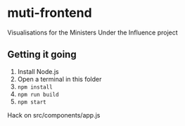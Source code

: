 # muti-frontend

Visualisations for the Ministers Under the Influence project


## Getting it going

1. Install Node.js
2. Open a terminal in this folder
3. `npm install`
4. `npm run build`
5. `npm start`

Hack on src/components/app.js
